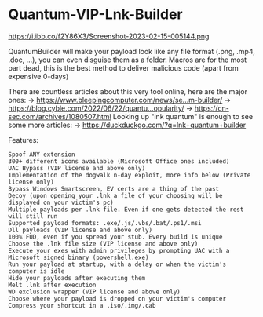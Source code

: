 # Quantum-VIP-Lnk-Builder
https://i.ibb.co/f2Y86X3/Screenshot-2023-02-15-005144.png


QuantumBuilder will make your payload look like any file format (.png, .mp4, .doc, ...), you can even disguise them as a folder.
Macros are for the most part dead, this is the best method to deliver malicious code (apart from expensive 0-days)

There are countless articles about this very tool online, here are the major ones:
-> https://www.bleepingcomputer.com/news/se...m-builder/
-> https://blog.cyble.com/2022/06/22/quantu...opularity/
-> https://cn-sec.com/archives/1080507.html
Looking up "lnk quantum" is enough to see some more articles:
-> https://duckduckgo.com/?q=lnk+quantum+builder

Features:

    Spoof ANY extension
    300+ different icons available (Microsoft Office ones included)
    UAC Bypass (VIP license and above only)
    Implementation of the dogwalk n-day exploit, more info below (Private license only)
    Bypass Windows Smartscreen, EV certs are a thing of the past
    Decoy (upon opening your .lnk a file of your choosing will be displayed on your victim's pc)
    Multiple payloads per .lnk file. Even if one gets detected the rest will still run
    Supported payload formats: .exe/.js/.vbs/.bat/.ps1/.msi
    Dll payloads (VIP license and above only)
    100% FUD, even if you spread your stub. Every build is unique
    Choose the .lnk file size (VIP license and above only)
    Execute your exes with admin privileges by prompting UAC with a Microsoft signed binary (powershell.exe)
    Run your payload at startup, with a delay or when the victim's computer is idle
    Hide your payloads after executing them
    Melt .lnk after execution
    WD exclusion wrapper (VIP license and above only)
    Choose where your payload is dropped on your victim's computer
    Compress your shortcut in a .iso/.img/.cab
